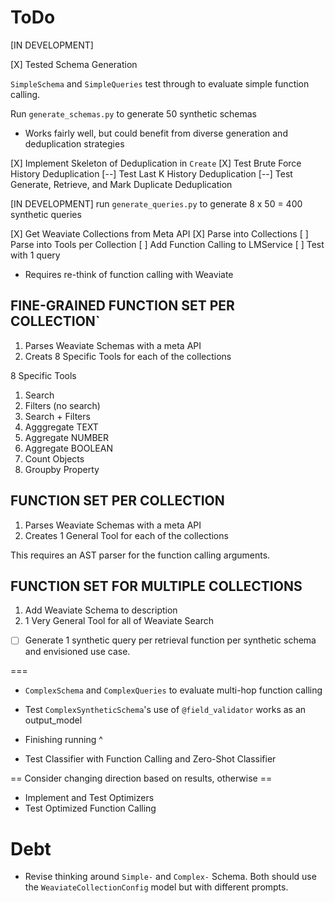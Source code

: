 # ToDo

[IN DEVELOPMENT]

[X] Tested Schema Generation

`SimpleSchema` and `SimpleQueries` test through to evaluate simple function calling.

Run `generate_schemas.py` to generate 50 synthetic schemas

- Works fairly well, but could benefit from diverse generation and deduplication strategies

[X] Implement Skeleton of Deduplication in `Create`
[X] Test Brute Force History Deduplication
[--] Test Last K History Deduplication
[--] Test Generate, Retrieve, and Mark Duplicate Deduplication

[IN DEVELOPMENT] run `generate_queries.py` to generate 8 x 50 = 400 synthetic queries

[X] Get Weaviate Collections from Meta API
[X] Parse into Collections
[ ] Parse into Tools per Collection
[ ] Add Function Calling to LMService
[ ] Test with 1 query


- Requires re-think of function calling with Weaviate

## FINE-GRAINED FUNCTION SET PER COLLECTION`
1. Parses Weaviate Schemas with a meta API
2. Creats 8 Specific Tools for each of the collections

8 Specific Tools
1. Search
2. Filters (no search)
3. Search + Filters
4. Agggregate TEXT
5. Aggregate NUMBER
6. Aggregate BOOLEAN
7. Count Objects
8. Groupby Property

## FUNCTION SET PER COLLECTION
1. Parses Weaviate Schemas with a meta API
2. Creates 1 General Tool for each of the collections

This requires an AST parser for the function calling arguments.

## FUNCTION SET FOR MULTIPLE COLLECTIONS
1. Add Weaviate Schema to description
2. 1 Very General Tool for all of Weaviate Search

- [ ] Generate 1 synthetic query per retrieval function per synthetic schema and envisioned use case.

===
- `ComplexSchema` and `ComplexQueries` to evaluate multi-hop function calling

- Test `ComplexSyntheticSchema`'s use of `@field_validator` works as an output_model
- Finishing running ^

- Test Classifier with Function Calling and Zero-Shot Classifier

== Consider changing direction based on results, otherwise ==

- Implement and Test Optimizers
- Test Optimized Function Calling

# Debt

- Revise thinking around `Simple-` and `Complex-` Schema. Both should use the `WeaviateCollectionConfig` model but with different prompts.
